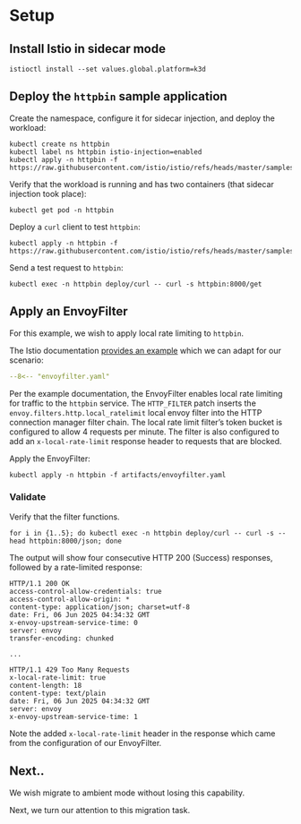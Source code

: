 # Setup

## Install Istio in sidecar mode

```shell
istioctl install --set values.global.platform=k3d
```

## Deploy the `httpbin` sample application

Create the namespace, configure it for sidecar injection, and deploy the workload:

```shell
kubectl create ns httpbin
kubectl label ns httpbin istio-injection=enabled
kubectl apply -n httpbin -f https://raw.githubusercontent.com/istio/istio/refs/heads/master/samples/httpbin/httpbin.yaml
```

Verify that the workload is running and has two containers (that sidecar injection took place):

```shell
kubectl get pod -n httpbin
```

Deploy a `curl` client to test `httpbin`:

```shell
kubectl apply -n httpbin -f https://raw.githubusercontent.com/istio/istio/refs/heads/master/samples/curl/curl.yaml
```

Send a test request to `httpbin`:

```shell
kubectl exec -n httpbin deploy/curl -- curl -s httpbin:8000/get
```

## Apply an EnvoyFilter

For this example, we wish to apply local rate limiting to `httpbin`.

The Istio documentation [provides an example](https://istio.io/latest/docs/tasks/policy-enforcement/rate-limit/#local-rate-limit) which we can adapt for our scenario:

```yaml title="envoyfilter.yaml" linenums="1"
--8<-- "envoyfilter.yaml"
```

Per the example documentation, the EnvoyFilter enables local rate limiting for traffic to the `httpbin` service.
The `HTTP_FILTER` patch inserts the `envoy.filters.http.local_ratelimit` local envoy filter into the HTTP connection manager filter chain.
The local rate limit filter’s token bucket is configured to allow 4 requests per minute.
The filter is also configured to add an `x-local-rate-limit` response header to requests that are blocked.

Apply the EnvoyFilter:

```shell
kubectl apply -n httpbin -f artifacts/envoyfilter.yaml
```

### Validate

Verify that the filter functions.

```shell
for i in {1..5}; do kubectl exec -n httpbin deploy/curl -- curl -s --head httpbin:8000/json; done
```

The output will show four consecutive HTTP 200 (Success) responses, followed by a rate-limited response:

```console
HTTP/1.1 200 OK
access-control-allow-credentials: true
access-control-allow-origin: *
content-type: application/json; charset=utf-8
date: Fri, 06 Jun 2025 04:34:32 GMT
x-envoy-upstream-service-time: 0
server: envoy
transfer-encoding: chunked

...

HTTP/1.1 429 Too Many Requests
x-local-rate-limit: true
content-length: 18
content-type: text/plain
date: Fri, 06 Jun 2025 04:34:32 GMT
server: envoy
x-envoy-upstream-service-time: 1
```

Note the added `x-local-rate-limit` header in the response which came from the configuration of our EnvoyFilter.

## Next..

We wish migrate to ambient mode without losing this capability.

Next, we turn our attention to this migration task.

